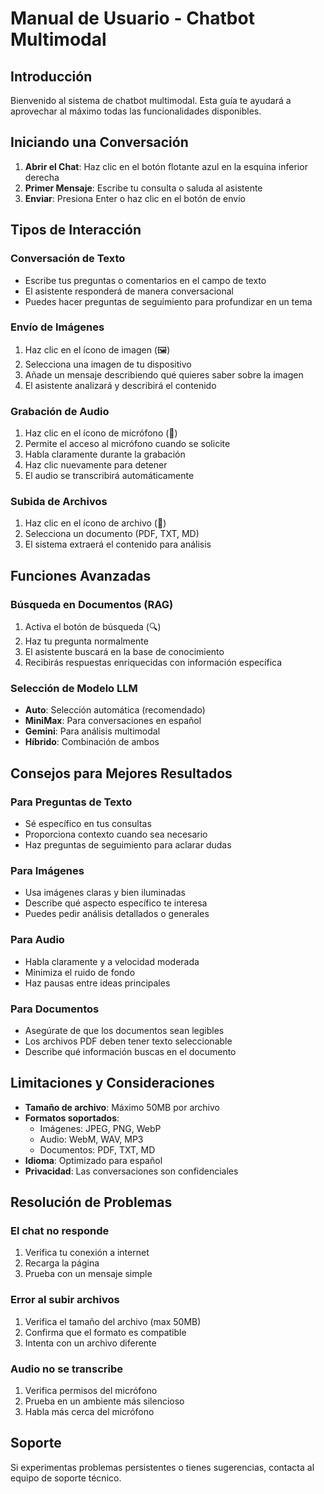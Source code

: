 # Manual de Usuario - Chatbot Multimodal

## Introducción

Bienvenido al sistema de chatbot multimodal. Esta guía te ayudará a aprovechar al máximo todas las funcionalidades disponibles.

## Iniciando una Conversación

1. **Abrir el Chat**: Haz clic en el botón flotante azul en la esquina inferior derecha
2. **Primer Mensaje**: Escribe tu consulta o saluda al asistente
3. **Enviar**: Presiona Enter o haz clic en el botón de envío

## Tipos de Interacción

### Conversación de Texto
- Escribe tus preguntas o comentarios en el campo de texto
- El asistente responderá de manera conversacional
- Puedes hacer preguntas de seguimiento para profundizar en un tema

### Envío de Imágenes
1. Haz clic en el ícono de imagen (🖼️)
2. Selecciona una imagen de tu dispositivo
3. Añade un mensaje describiendo qué quieres saber sobre la imagen
4. El asistente analizará y describirá el contenido

### Grabación de Audio
1. Haz clic en el ícono de micrófono (🎤)
2. Permite el acceso al micrófono cuando se solicite
3. Habla claramente durante la grabación
4. Haz clic nuevamente para detener
5. El audio se transcribirá automáticamente

### Subida de Archivos
1. Haz clic en el ícono de archivo (📎)
2. Selecciona un documento (PDF, TXT, MD)
3. El sistema extraerá el contenido para análisis

## Funciones Avanzadas

### Búsqueda en Documentos (RAG)
1. Activa el botón de búsqueda (🔍)
2. Haz tu pregunta normalmente
3. El asistente buscará en la base de conocimiento
4. Recibirás respuestas enriquecidas con información específica

### Selección de Modelo LLM
- **Auto**: Selección automática (recomendado)
- **MiniMax**: Para conversaciones en español
- **Gemini**: Para análisis multimodal
- **Híbrido**: Combinación de ambos

## Consejos para Mejores Resultados

### Para Preguntas de Texto
- Sé específico en tus consultas
- Proporciona contexto cuando sea necesario
- Haz preguntas de seguimiento para aclarar dudas

### Para Imágenes
- Usa imágenes claras y bien iluminadas
- Describe qué aspecto específico te interesa
- Puedes pedir análisis detallados o generales

### Para Audio
- Habla claramente y a velocidad moderada
- Minimiza el ruido de fondo
- Haz pausas entre ideas principales

### Para Documentos
- Asegúrate de que los documentos sean legibles
- Los archivos PDF deben tener texto seleccionable
- Describe qué información buscas en el documento

## Limitaciones y Consideraciones

- **Tamaño de archivo**: Máximo 50MB por archivo
- **Formatos soportados**: 
  - Imágenes: JPEG, PNG, WebP
  - Audio: WebM, WAV, MP3
  - Documentos: PDF, TXT, MD
- **Idioma**: Optimizado para español
- **Privacidad**: Las conversaciones son confidenciales

## Resolución de Problemas

### El chat no responde
1. Verifica tu conexión a internet
2. Recarga la página
3. Prueba con un mensaje simple

### Error al subir archivos
1. Verifica el tamaño del archivo (max 50MB)
2. Confirma que el formato es compatible
3. Intenta con un archivo diferente

### Audio no se transcribe
1. Verifica permisos del micrófono
2. Prueba en un ambiente más silencioso
3. Habla más cerca del micrófono

## Soporte

Si experimentas problemas persistentes o tienes sugerencias, contacta al equipo de soporte técnico.